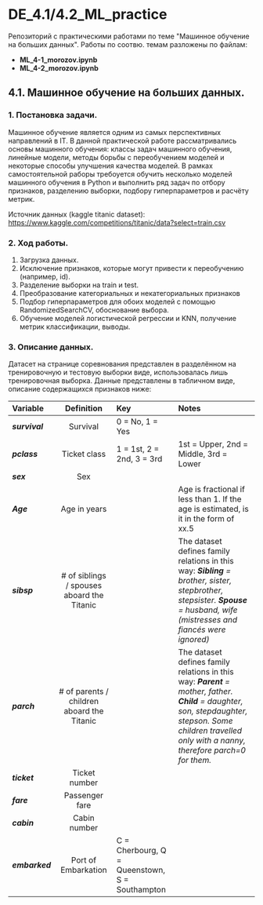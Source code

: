 # DE_4.1/4.2_ML_practice  
Репозиторий с практическими работами по теме "Машинное обучение на больших данных". Работы по соотвю. темам разложены по файлам:  
- **ML_4-1_morozov.ipynb**  
- **ML_4-2_morozov.ipynb**  

## 4.1. Машинное обучение на больших данных.  

### 1. Постановка задачи.

Машинное обучение является одним из самых перспективных направлений в IT. В данной практической работе рассматривались основы машинного обучения: классы задач машинного обучения, линейные модели, методы борьбы с переобучением моделей и некоторые способы улучшения качества моделей. В рамках самостоятельной раборы требоуется обучить несколько моделей машинного обучения в Python и выполнить ряд задач по отбору признаков, разделению выборки, подбору гиперпараметров и расчёту метрик.  

Источник данных (kaggle titanic dataset): https://www.kaggle.com/competitions/titanic/data?select=train.csv


### 2. Ход работы.

1. Загрузка данных.
2. Исключение признаков, которые могут привести к переобучению (например, id).
3. Разделение выборки на train и test.
4. Преобразование категориальных и некатегориальных признаков
5. Подбор гиперпараметров для обоих моделей с помощью RandomizedSearchCV, обоснование выбора.
6. Обучение моделей логистической регрессии и KNN, получение метрик классификации, выводы.

### 3. Описание данных.

Датасет на странице соревнования представлен в разделённом на тренировочную и тестовую выборки виде, использовалась лишь тренировочная выборка. Данные представлены в табличном виде, описание содержащихся признаков ниже:  

Variable | Definition | Key | Notes
:------ | :------: | :------ | :------
***survival*** | Survival | 0 = No, 1 = Yes|
***pclass*** | Ticket class | 1 = 1st, 2 = 2nd, 3 = 3rd | 1st = Upper, 2nd = Middle, 3rd = Lower 
***sex*** | Sex | 
***Age*** |	Age in years | | Age is fractional if less than 1. If the age is estimated, is it in the form of xx.5 
***sibsp***	| # of siblings / spouses aboard the Titanic | | The dataset defines family relations in this way:  ***Sibling*** *= brother, sister, stepbrother, stepsister.*  ***Spouse*** *= husband, wife (mistresses and fiancés were ignored)*  
***parch***	| # of parents / children aboard the Titanic | | The dataset defines family relations in this way:  ***Parent*** *= mother, father.*  ***Child*** *= daughter, son, stepdaughter, stepson. Some children travelled only with a nanny, therefore parch=0 for them.*
***ticket*** |	Ticket number	| 
***fare***	| Passenger fare	| 
***cabin***	| Cabin number	| 
***embarked***	| Port of Embarkation |	C = Cherbourg, Q = Queenstown, S = Southampton

